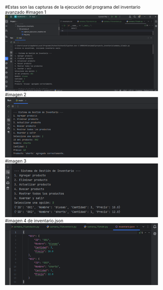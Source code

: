 #Estas son las capturas de la ejecución del programa del inventario avanzado
#imagen 1
![img.png](img.png)
#imagen 2
![img_1.png](img_1.png)
#imagen 3
![img_2.png](img_2.png)
#imagen 4 de inventario.json
![img_3.png](img_3.png)